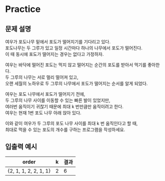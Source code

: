 Practice
===

문제 설명
---

여우가 포도나무 밑에서 포도가 떨어지기를 기다리고 있다.  
포도나무는 두 그루가 있고 일정 시간마다 하나의 나무에서 포도가 떨어진다.  
이 때 동시에 포도가 떨어지는 경우는 없다고 가정하자.  

여우는 바닥에 떨어진 포도는 먹지 않고 떨어지는 순간의 포도를 받아서 먹기를 좋아한다.  
두 그루의 나무는 서로 멀리 떨어져 있고,  
오랜 세월의 노하우로 두 그루의 나무에서 포도가 떨어지는 순서를 알게 되었다.

여우는 포도 나무에서 포도가 떨어지기 전에,  
두 그루의 나무 사이를 이동할 수 있는 빠른 발이 있었지만,   
여러번 움직이기 귀찮기 때문에 최대 k 번만큼만 움직이려고 한다.  
여우는 현재 1번 포도 나무 아래 앉아 있다. 

이와 같이 여우가 두 그루의 포도 나무 사이를 최대 k 번 움직인다고 할 때,  
최대로 먹을 수 있는 포도의 개수를 구하는 프로그램을 작성하세요.


입출력 예시
---
| order                 | k   | 결과 |
|-----------------------|-----|-----|
| {2, 1, 1, 2, 2, 1, 1} | 2   | 6   |
